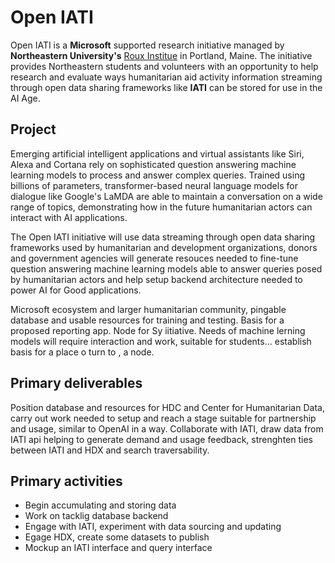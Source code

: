# Open IATI

Open IATI is a **Microsoft** supported research initiative managed by **Northeastern University's** [Roux Institue]() in Portland, Maine. The initiative provides Northeastern students and volunteers with an opportunity to help research and evaluate ways humanitarian aid activity information streaming through open data sharing frameworks like **IATI** can be stored for use in the AI Age.

## Project

Emerging artificial intelligent applications and virtual assistants like Siri, Alexa and Cortana rely on sophisticated question answering machine learning models to process and answer complex queries. Trained using billions of parameters, transformer-based neural language models for dialogue like Google's LaMDA are able to maintain a conversation on a wide range of topics, demonstrating how in the future humanitarian actors can interact with AI applications.

The Open IATI initiative will use data streaming through open data sharing frameworks used by humanitarian and development organizations, donors and government agencies will generate resouces needed to fine-tune question answering machine learning models able to answer queries posed by humanitarian actors and help setup backend architecture needed to power AI for Good applications.

Microsoft ecosystem and larger humanitarian community, pingable database and usable resources for training and testing. Basis for a proposed reporting app. Node for Sy iitiative. Needs of machine lerning models will require interaction and work, suitable for students... establish basis for a place o turn to , a node.

## Primary deliverables

Position database and resources for HDC and Center for Humanitarian Data, carry out work needed to setup and reach a stage suitable for partnership and usage, similar to OpenAI in a way. Collaborate with IATI, draw data from IATI api helping to generate demand and usage feedback, strenghten ties between IATI and HDX and search traversability.

## Primary activities

* Begin accumulating and storing data
* Work on tacklig database backend
* Engage with IATI, experiment with data sourcing and updating
* Egage HDX, create some datasets to publish
* Mockup an IATI interface and query interface
